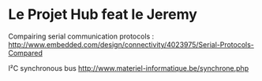 # Le Projet Hub feat le Jeremy

Compairing serial communication protocols :
http://www.embedded.com/design/connectivity/4023975/Serial-Protocols-Compared

I²C synchronous bus
http://www.materiel-informatique.be/synchrone.php
